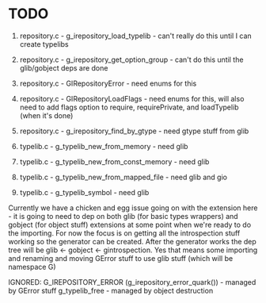 TODO
===

 1. repository.c - g_irepository_load_typelib - can't really do this until I can create typelibs
 1. repository.c - g_irepository_get_option_group - can't do this until the glib/gobject deps are done
 1. repository.c - GIRepositoryError - need enums for this
 1. repository.c - GIRepositoryLoadFlags - need enums for this, will also need to add flags option to
                   require, requirePrivate, and loadTypelib (when it's done)
 1. repository.c - g_irepository_find_by_gtype  - need gtype stuff from glib

 1. typelib.c - g_typelib_new_from_memory - need glib
 1. typelib.c - g_typelib_new_from_const_memory - need glib
 1. typelib.c - g_typelib_new_from_mapped_file - need glib and gio
 1. typelib.c - g_typelib_symbol - need glib

Currently we have a chicken and egg issue going on with the extension here - it is going to need to dep
on both glib (for basic types wrappers) and gobject (for object stuff) extensions at some point when we're
ready to do the importing.  For now the focus is on getting all the introspection stuff working so the
generator can be created. After the generator works the dep tree will be glib <- gobject <- gintrospection.
Yes that means some importing and renaming and moving GError stuff to use glib stuff (which will be namespace G)

IGNORED:
G_IREPOSITORY_ERROR (g_irepository_error_quark()) - managed by GError stuff
g_typelib_free - managed by object destruction
